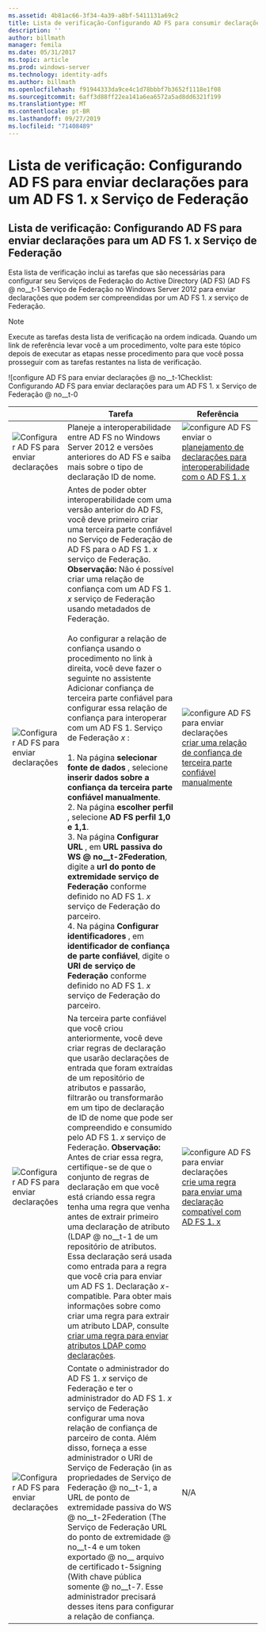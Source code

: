 ```yaml
---
ms.assetid: 4b81ac66-3f34-4a39-a8bf-5411131a69c2
title: Lista de verificação-Configurando AD FS para consumir declarações de AD FS 1. x
description: ''
author: billmath
manager: femila
ms.date: 05/31/2017
ms.topic: article
ms.prod: windows-server
ms.technology: identity-adfs
ms.author: billmath
ms.openlocfilehash: f91944333da9ce4c1d78bbbf7b3652f1118e1f08
ms.sourcegitcommit: 6aff3d88ff22ea141a6ea6572a5ad8dd6321f199
ms.translationtype: MT
ms.contentlocale: pt-BR
ms.lasthandoff: 09/27/2019
ms.locfileid: "71408489"
---
```

# <a name="checklist-configuring-ad-fs-to-send-claims-to-an-ad-fs-1x-federation-service"></a>Lista de verificação: Configurando AD FS para enviar declarações para um AD FS 1. x Serviço de Federação

  
## <a name="checklist-configuring-ad-fs-to-send-claims-to-an-adfs1x-federation-service"></a>Lista de verificação: Configurando AD FS para enviar declarações para um AD FS 1. x Serviço de Federação  
Esta lista de verificação inclui as tarefas que são necessárias para configurar seu Serviços de Federação do Active Directory (AD FS) \(AD FS @ no__t-1 Serviço de Federação no Windows Server 2012 para enviar declarações que podem ser compreendidas por um AD FS 1. *x* serviço de Federação.  
  
> [!NOTE]  
> Execute as tarefas desta lista de verificação na ordem indicada. Quando um link de referência levar você a um procedimento, volte para este tópico depois de executar as etapas nesse procedimento para que você possa prosseguir com as tarefas restantes na lista de verificação.  
  
![configure AD FS para enviar declarações @ no__t-1Checklist: Configurando AD FS para enviar declarações para um AD FS 1. x Serviço de Federação @ no__t-0  
  
||Tarefa|Referência|  
|-|--------|-------------|  
|![Configurar AD FS para enviar declarações](media/icon_checkboxo.gif)|Planeje a interoperabilidade entre AD FS no Windows Server 2012 e versões anteriores do AD FS e saiba mais sobre o tipo de declaração ID de nome.|![configure AD FS enviar o](media/faa393df-4856-4431-9eda-4f4e5be72a90.gif)[planejamento de declarações para interoperabilidade com o AD FS 1. x](https://technet.microsoft.com/library/ff678040.aspx)|  
|![Configurar AD FS para enviar declarações](media/icon_checkboxo.gif)|Antes de poder obter interoperabilidade com uma versão anterior do AD FS, você deve primeiro criar uma terceira parte confiável no Serviço de Federação de AD FS para o AD FS 1. *x* serviço de Federação. **Observação:** Não é possível criar uma relação de confiança com um AD FS 1. *x* serviço de Federação usando metadados de Federação.<br /><br />Ao configurar a relação de confiança usando o procedimento no link à direita, você deve fazer o seguinte no assistente Adicionar confiança de terceira parte confiável para configurar essa relação de confiança para interoperar com um AD FS 1. Serviço de Federação *x* :<br /><br />1.  Na página **selecionar fonte de dados** , selecione **inserir dados sobre a confiança da terceira parte confiável manualmente**.<br />2.  Na página **escolher perfil** , selecione **AD FS perfil 1,0 e 1,1**.<br />3.  Na página **Configurar URL** , em **URL passiva do WS @ no__t-2Federation**, digite a **url do ponto de extremidade serviço de Federação** conforme definido no AD FS 1. *x* serviço de Federação do parceiro.<br />4.  Na página **Configurar identificadores** , em **identificador de confiança de parte confiável**, digite o **URI de serviço de Federação** conforme definido no AD FS 1. *x* serviço de Federação do parceiro.|![configure AD FS para enviar declarações](media/faa393df-4856-4431-9eda-4f4e5be72a90.gif)[criar uma relação de confiança de terceira parte confiável manualmente](../../ad-fs/operations/Create-a-Relying-Party-Trust.md)|  
|![Configurar AD FS para enviar declarações](media/icon_checkboxo.gif)|Na terceira parte confiável que você criou anteriormente, você deve criar regras de declaração que usarão declarações de entrada que foram extraídas de um repositório de atributos e passarão, filtrarão ou transformarão em um tipo de declaração de ID de nome que pode ser compreendido e consumido pelo AD FS 1. *x* serviço de Federação. **Observação:** Antes de criar essa regra, certifique-se de que o conjunto de regras de declaração em que você está criando essa regra tenha uma regra que venha antes de extrair primeiro uma declaração de atributo \(LDAP @ no__t-1 de um repositório de atributos. Essa declaração será usada como entrada para a regra que você cria para enviar um AD FS 1. Declaração *x*\-compatible. Para obter mais informações sobre como criar uma regra para extrair um atributo LDAP, consulte [criar uma regra para enviar atributos LDAP como declarações](../../ad-fs/operations/Create-a-Rule-to-Send-LDAP-Attributes-as-Claims.md).|![configure AD FS para enviar declarações](media/faa393df-4856-4431-9eda-4f4e5be72a90.gif)[crie uma regra para enviar uma declaração compatível com AD FS 1. x](../../ad-fs/operations/Create-a-Rule-to-Send-an-AD-FS-1x-Compatible-Claim.md)|  
|![Configurar AD FS para enviar declarações](media/icon_checkboxo.gif)|Contate o administrador do AD FS 1. *x* serviço de Federação e ter o administrador do AD FS 1. *x* serviço de Federação configurar uma nova relação de confiança de parceiro de conta. Além disso, forneça a esse administrador o URI de Serviço de Federação \(in as propriedades de Serviço de Federação @ no__t-1, a URL de ponto de extremidade passiva do WS @ no__t-2Federation \(The Serviço de Federação URL do ponto de extremidade @ no__t-4 e um token exportado @ no__ arquivo de certificado t-5signing \(With chave pública somente @ no__t-7. Esse administrador precisará desses itens para configurar a relação de confiança.|N\/A|  
  

